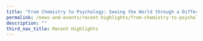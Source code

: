 ```yaml
---
title: "From Chemistry to Psychology: Seeing the World through a Different Lens"
permalink: /news-and-events/recent-highlights/from-chemistry-to-psychology/
description: ""
third_nav_title: Recent Highlights
---
```

